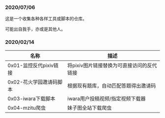 ### 2020/07/06

这是一个收集各种各样工具或脚本的仓库。

可能出自我手，亦或是其他人。



### 2020/02/14

| 名称                    | 描述                                      |
| ----------------------- | ----------------------------------------- |
| 0x01-监控反代pixiv链接  | 将pixiv图片链接替换为可直接访问的反代链接 |
| 0x02-花火学园邀请码脚本 | 根据现有题库，自动匹配答题得出邀请码      |
| 0x03-iwara下载脚本      | iwara用户投稿视频/指定视频下载器          |
| 0x04-mzitu爬虫          | 妹子图全站下载爬虫                        |

